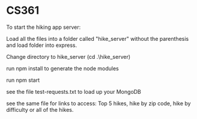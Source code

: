 # CS361
To start the hiking app server:

Load all the files into a folder called "hike_server" without the parenthesis and load folder into express.

Change directory to hike_server (cd .\hike_server\)

run npm install to generate the node modules

run npm start

see the file test-requests.txt to load up your MongoDB

see the same file for links to access: Top 5 hikes, hike by zip code, hike by difficulty or all of the hikes.
